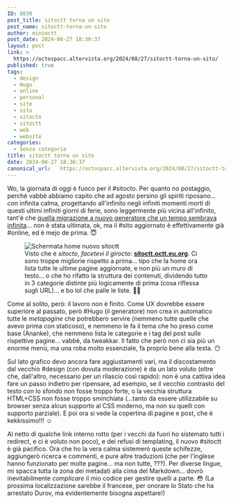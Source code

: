 ```yaml
---
ID: 8830
post_title: sitoctt torna un sito
post_name: sitoctt-torna-un-sito
author: minioctt
post_date: 2024-08-27 18:30:37
layout: post
link: >
  https://octospacc.altervista.org/2024/08/27/sitoctt-torna-un-sito/
published: true
tags:
  - design
  - Hugo
  - online
  - personal
  - site
  - sito
  - sitocto
  - sitoctt
  - web
  - website
categories:
  - Senza categoria
title: sitoctt torna un sito
date: 2024-08-27 18:30:37
canonical_url:   https://octospacc.altervista.org/2024/08/27/sitoctt-torna-un-sito/
---
```

<!-- wp:paragraph -->
<p>Wo, la giornata di oggi è fuoco per il #sitocto. Per quanto no postaggio, perché vabbè abbiamo capito che ad agosto persino gli spiriti riposano... con infinita calma, progettando all'infinito negli infiniti momenti morti di questi ultimi infiniti giorni di ferie, sono leggermente più vicina all'infinito, tant'è che <a href="2024/08/24/sitoctt-con-piu-octt/">quella migrazione a nuovo generatore che un tempo sembrava infinita</a>... non è stata ultimata, ok, ma il #sito aggiornato è effettivamente già #online, ed è mejo de prima. 😇</p>
<!-- /wp:paragraph -->

<!-- wp:paragraph -->
<p></p>
<!-- /wp:paragraph -->

<!-- wp:image {"id":8829,"sizeSlug":"large","linkDestination":"none"} -->
<figure class="wp-block-image size-large"><img src="{{site.cdnurl}}/assets/uploads/2024/08/screenshot_2024-08-27-17-38-31-821_org7279596227665060744-665x1440.jpg" alt="Schermata home nuovo sitoctt" class="wp-image-8829"/><figcaption class="wp-element-caption">Visto che è <em>sitocto</em>, <em>facetevi il girocto</em>: <strong><a href="https://sitoctt.octt.eu.org">sitoctt.octt.eu.org</a></strong>. Ci sono troppe migliorie rispetto a prima... tipo che la home ora lista tutte le ultime pagine aggiornate, e non più un muro di testo... o che ho rifatto la struttura dei contenuti, dividendo tutto in 3 categorie distinte più logicamente di prima (cosa riflessa sugli URL)... e bo lol che palle le liste. 😵‍💫</figcaption></figure>
<!-- /wp:image -->

<!-- wp:paragraph -->
<p></p>
<!-- /wp:paragraph -->

<!-- wp:paragraph -->
<p>Come al solito, però: il lavoro non è finito. Come UX dovrebbe essere superiore al passato, però #Hugo (il generatore) non crea in automatico tutte le <em>metapagine</em> che potrebbero servire (nemmeno tutte quelle che avevo prima con staticoso), e nemmeno le fa il tema che ho preso come base (Ananke), che nemmeno lista le categorie e i tag del post sulle rispettive pagine... vabbè, da tweakkar. Il fatto che però non ci sia più un enorme menù, ma una roba molto essenziale, fa proprio bene alla testa. 😶</p>
<!-- /wp:paragraph -->

<!-- wp:paragraph -->
<p>Sul lato grafico devo ancora fare aggiustamenti vari, ma il discostamento dal vecchio #design (con dovuta moderazione) è da un lato voluto (oltre che, dall'altro, necessario per un rilascio così rapido): non è una cattiva idea fare un passo indietro per ripensare, ad esempio, se il vecchio contrasto del testo con lo sfondo non fosse troppo forte, o la vecchia struttura HTML+CSS non fosse troppo sminchiata (...tanto da essere utilizzabile su browser senza alcun supporto al CSS moderno, ma non su quelli con supporto parziale). E poi ora si vede la copertina di pagine e post, che è kekkissimo!!! ☺️</p>
<!-- /wp:paragraph -->

<!-- wp:paragraph -->
<p>Al netto di qualche link interno rotto (per i vecchi da fuori ho sistemato tutti i redirect, e ci è voluto non poco), e dei refusi di templating, il nuovo #sitoctt è già pacifico. Ora che ho la vera calma sistemerò queste schifezze, aggiungerò ricerca e commenti, e pure altre traduzioni (che per l'inglese hanno funzionato per molte pagine... ma non tutte, ???). Per diverse lingue, mi spacca tutta la zona dei metadati alla cima del Markdown... dovrò inevitabilmente <em>complicare</em> il mio codice&nbsp;per gestire quelli a parte. 😳 (La prossima localizzazione sarebbe il francese, per onorare lo Stato che ha arrestato Durov, ma evidentemente bisogna aspettare!)</p>
<!-- /wp:paragraph -->